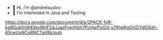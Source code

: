 - 👋 Hi, I’m @andreisuslov
- 👀 I’m interested in Java and Testing

https://docs.google.com/document/d/e/2PACX-1vR-kp8Gub1m940eyWnF2dJJaqFnwthbh7PJnlwPsIGd-s74hpKgGHZjYdGSqh-65rwUg9CpRNCTaVRk/pub
